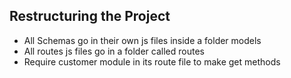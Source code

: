 ## Restructuring the Project

- All Schemas go in their own js files inside a folder models
- All routes js files go in a folder called routes
- Require customer module in its route file to make get methods